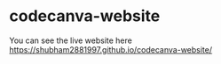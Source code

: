 # codecanva-website

You can see the live website here https://shubham2881997.github.io/codecanva-website/
